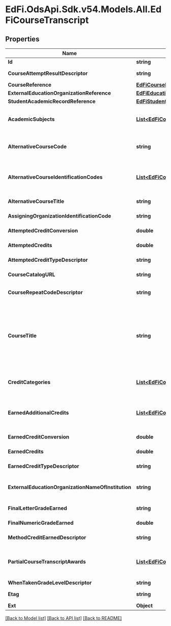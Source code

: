 # EdFi.OdsApi.Sdk.v54.Models.All.EdFiCourseTranscript

## Properties

Name | Type | Description | Notes
------------ | ------------- | ------------- | -------------
**Id** | **string** |  | [optional] 
**CourseAttemptResultDescriptor** | **string** | The result from the student&#39;s attempt to take the course, for example:        Pass        Fail        Incomplete        Withdrawn. | 
**CourseReference** | [**EdFiCourseReference**](EdFiCourseReference.md) |  | 
**ExternalEducationOrganizationReference** | [**EdFiEducationOrganizationReference**](EdFiEducationOrganizationReference.md) |  | [optional] 
**StudentAcademicRecordReference** | [**EdFiStudentAcademicRecordReference**](EdFiStudentAcademicRecordReference.md) |  | 
**AcademicSubjects** | [**List&lt;EdFiCourseTranscriptAcademicSubject&gt;**](EdFiCourseTranscriptAcademicSubject.md) | An unordered collection of courseTranscriptAcademicSubjects. The subject area for the course transcript credits awarded in the course transcript. | [optional] 
**AlternativeCourseCode** | **string** | The local code assigned by the school that identifies the course offering, the code from an external educational organization, or other alternate course code. | [optional] 
**AlternativeCourseIdentificationCodes** | [**List&lt;EdFiCourseTranscriptAlternativeCourseIdentificationCode&gt;**](EdFiCourseTranscriptAlternativeCourseIdentificationCode.md) | An unordered collection of courseTranscriptAlternativeCourseIdentificationCodes. The code that identifies the course, course offering, the code from an external educational organization, or other alternate course code. | [optional] 
**AlternativeCourseTitle** | **string** | The descriptive name given to a course of study offered in the school, if different from the CourseTitle. | [optional] 
**AssigningOrganizationIdentificationCode** | **string** | The organization code or name assigning the course identification code. | [optional] 
**AttemptedCreditConversion** | **double** | Conversion factor that when multiplied by the number of credits is equivalent to Carnegie units. | [optional] 
**AttemptedCredits** | **double** | The value of credits or units of value awarded for the completion of a course. | [optional] 
**AttemptedCreditTypeDescriptor** | **string** | The type of credits or units of value awarded for the completion of a course. | [optional] 
**CourseCatalogURL** | **string** | The URL for the course catalog that defines the course identification code. | [optional] 
**CourseRepeatCodeDescriptor** | **string** | Indicates that an academic course has been repeated by a student and how that repeat is to be computed in the student&#39;s academic grade average. | [optional] 
**CourseTitle** | **string** | The descriptive name given to a course of study offered in a school or other institution or organization. In departmentalized classes at the elementary, secondary, and postsecondary levels (and for staff development activities), this refers to the name by which a course is identified (e.g., American History, English III). For elementary and other non-departmentalized classes, it refers to any portion of the instruction for which a grade or report is assigned (e.g., reading, composition, spelling, language arts). | [optional] 
**CreditCategories** | [**List&lt;EdFiCourseTranscriptCreditCategory&gt;**](EdFiCourseTranscriptCreditCategory.md) | An unordered collection of courseTranscriptCreditCategories. A categorization for the course transcript credits awarded in the course transcript. | [optional] 
**EarnedAdditionalCredits** | [**List&lt;EdFiCourseTranscriptEarnedAdditionalCredits&gt;**](EdFiCourseTranscriptEarnedAdditionalCredits.md) | An unordered collection of courseTranscriptEarnedAdditionalCredits. The number of additional credits a student attempted and could earn for successfully completing a given course (e.g., dual credit, AP, IB). | [optional] 
**EarnedCreditConversion** | **double** | Conversion factor that when multiplied by the number of credits is equivalent to Carnegie units. | [optional] 
**EarnedCredits** | **double** | The value of credits or units of value awarded for the completion of a course. | 
**EarnedCreditTypeDescriptor** | **string** | The type of credits or units of value awarded for the completion of a course. | [optional] 
**ExternalEducationOrganizationNameOfInstitution** | **string** | Name of the external institution where the student completed the course; to be used only when the reference ExternalEducationOrganization is not available. | [optional] 
**FinalLetterGradeEarned** | **string** | The final indicator of student performance in a class as submitted by the instructor. | [optional] 
**FinalNumericGradeEarned** | **double** | The final indicator of student performance in a class as submitted by the instructor. | [optional] 
**MethodCreditEarnedDescriptor** | **string** | The method the credits were earned (e.g., Classroom, Examination, Transfer). | [optional] 
**PartialCourseTranscriptAwards** | [**List&lt;EdFiCourseTranscriptPartialCourseTranscriptAwards&gt;**](EdFiCourseTranscriptPartialCourseTranscriptAwards.md) | An unordered collection of courseTranscriptPartialCourseTranscriptAwards. A collection of partial credits and/or grades a student earned against the course over the session, used when awards of credit are incremental. | [optional] 
**WhenTakenGradeLevelDescriptor** | **string** | Student&#39;s grade level at time of course. | [optional] 
**Etag** | **string** | A unique system-generated value that identifies the version of the resource. | [optional] 
**Ext** | **Object** | Extensions to the CourseTranscript entity. | [optional] 

[[Back to Model list]](../README.md#documentation-for-models) [[Back to API list]](../README.md#documentation-for-api-endpoints) [[Back to README]](../README.md)

